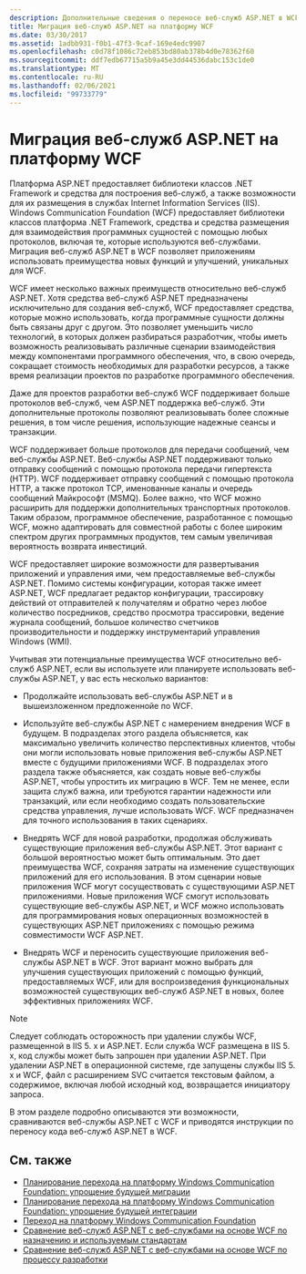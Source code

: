 ```yaml
---
description: Дополнительные сведения о переносе веб-служб ASP.NET в WCF
title: Миграция веб-служб ASP.NET на платформу WCF
ms.date: 03/30/2017
ms.assetid: 1adbb931-f0b1-47f3-9caf-169e4edc9907
ms.openlocfilehash: c0d78f1086c72eb853bd80ab378b4d0e78362f60
ms.sourcegitcommit: ddf7edb67715a5b9a45e3dd44536dabc153c1de0
ms.translationtype: MT
ms.contentlocale: ru-RU
ms.lasthandoff: 02/06/2021
ms.locfileid: "99733779"
---
```

# <a name="migrating-aspnet-web-services-to-wcf"></a>Миграция веб-служб ASP.NET на платформу WCF

Платформа ASP.NET предоставляет библиотеки классов .NET Framework и средства для построения веб-служб, а также возможности для их размещения в службах Internet Information Services (IIS). Windows Communication Foundation (WCF) предоставляет библиотеки классов платформа .NET Framework, средства и средства размещения для взаимодействия программных сущностей с помощью любых протоколов, включая те, которые используются веб-службами.  Миграция веб-служб ASP.NET в WCF позволяет приложениям использовать преимущества новых функций и улучшений, уникальных для WCF.  
  
 WCF имеет несколько важных преимуществ относительно веб-служб ASP.NET. Хотя средства веб-служб ASP.NET предназначены исключительно для создания веб-служб, WCF предоставляет средства, которые можно использовать, когда программные сущности должны быть связаны друг с другом. Это позволяет уменьшить число технологий, в которых должен разбираться разработчик, чтобы иметь возможность реализовывать различные сценарии взаимодействия между компонентами программного обеспечения, что, в свою очередь, сокращает стоимость необходимых для разработки ресурсов, а также время реализации проектов по разработке программного обеспечения.  
  
 Даже для проектов разработки веб-служб WCF поддерживает больше протоколов веб-служб, чем ASP.NET поддержка веб-служб. Эти дополнительные протоколы позволяют реализовывать более сложные решения, в том числе решения, использующие надежные сеансы и транзакции.  
  
 WCF поддерживает больше протоколов для передачи сообщений, чем веб-службы ASP.NET. Веб-службы ASP.NET поддерживают только отправку сообщений с помощью протокола передачи гипертекста (HTTP). WCF поддерживает отправку сообщений с помощью протокола HTTP, а также протокол TCP, именованные каналы и очередь сообщений Майкрософт (MSMQ). Более важно, что WCF можно расширить для поддержки дополнительных транспортных протоколов. Таким образом, программное обеспечение, разработанное с помощью WCF, можно адаптировать для совместной работы с более широким спектром других программных продуктов, тем самым увеличивая вероятность возврата инвестиций.  
  
 WCF предоставляет широкие возможности для развертывания приложений и управления ими, чем предоставляемые веб-службы ASP.NET. Помимо системы конфигурации, которая также имеет ASP.NET, WCF предлагает редактор конфигурации, трассировку действий от отправителей к получателям и обратно через любое количество посредников, средство просмотра трассировки, ведение журнала сообщений, большое количество счетчиков производительности и поддержку инструментарий управления Windows (WMI).  
  
 Учитывая эти потенциальные преимущества WCF относительно веб-служб ASP.NET, если вы используете или планируете использовать веб-службы ASP.NET, у вас есть несколько вариантов:  
  
- Продолжайте использовать веб-службы ASP.NET и в вышеизложенном предложеннойе по WCF.  
  
- Используйте веб-службы ASP.NET с намерением внедрения WCF в будущем. В подразделах этого раздела объясняется, как максимально увеличить количество перспективных клиентов, чтобы они могли использовать новые приложения веб-службы ASP.NET вместе с будущими приложениями WCF. В подразделах этого раздела также объясняется, как создать новые веб-службы ASP.NET, чтобы упростить их миграцию в WCF. Тем не менее, если защита служб важна, или требуются гарантии надежности или транзакций, или если необходимо создать пользовательские средства управления, лучше использовать WCF. WCF предназначен для точного использования в таких сценариях.  
  
- Внедрять WCF для новой разработки, продолжая обслуживать существующие приложения веб-службы ASP.NET. Этот вариант с большой вероятностью может быть оптимальным. Это дает преимущества WCF, сохраняя затраты на изменение существующих приложений для его использования. В этом сценарии новые приложения WCF могут сосуществовать с существующими ASP.NET приложениями. Новые приложения WCF смогут использовать существующие веб-службы ASP.NET, и WCF можно использовать для программирования новых операционных возможностей в существующих ASP.NET приложениях с помощью режима совместимости WCF ASP.NET.  
  
- Внедрять WCF и переносить существующие приложения веб-службы ASP.NET в WCF. Этот вариант можно выбрать для улучшения существующих приложений с помощью функций, предоставляемых WCF, или для воспроизведения функциональных возможностей существующих веб-служб ASP.NET в новых, более эффективных приложениях WCF.  
  
> [!NOTE]
> Следует соблюдать осторожность при удалении службы WCF, размещенной в IIS 5. x и ASP.NET. Если служба WCF размещена в IIS 5. x, код службы может быть запрошен при удалении ASP.NET. При удалении ASP.NET в операционной системе, где запущены службы IIS 5. x и WCF, файл с расширением SVC считается текстовым файлом, а содержимое, включая любой исходный код, возвращается инициатору запроса.  
  
 В этом разделе подробно описываются эти возможности, сравниваются веб-службы ASP.NET с WCF и приводятся инструкции по переносу кода веб-служб ASP.NET в WCF.  
  
## <a name="see-also"></a>См. также

- [Планирование перехода на платформу Windows Communication Foundation: упрощение будущей миграции](anticipating-adopting-wcf-migration.md)
- [Планирование перехода на платформу Windows Communication Foundation: упрощение будущей интеграции](anticipating-adopting-the-wcf-easing-future-integration.md)
- [Переход на платформу Windows Communication Foundation](adopting-wcf.md)
- [Сравнение веб-служб ASP.NET с веб-службами на основе WCF по назначению и используемым стандартам](comparing-aspnet-web-services-to-wcf-based-on-purpose-and-standards-used.md)
- [Сравнение веб-служб ASP.NET с веб-службами на основе WCF по процессу разработки](comparing-aspnet-web-services-to-wcf-based-on-development.md)
